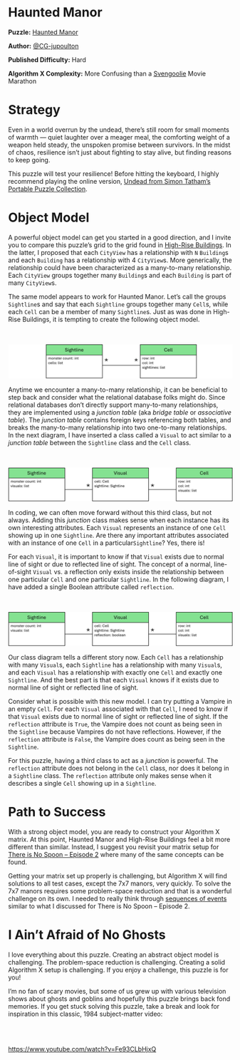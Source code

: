 # Haunted Manor

__Puzzle:__ [Haunted Manor](https://www.codingame.com/training/hard/haunted-manor)

__Author:__ [@CG-jupoulton](https://www.codingame.com/profile/d39436e9a23b5060ed3efaf1c24b4ba8929551)

__Published Difficulty:__ Hard

__Algorithm X Complexity:__ More Confusing than a [Svengoolie](https://www.metv.com/svengoolie/) Movie Marathon

# Strategy

Even in a world overrun by the undead, there’s still room for small moments of warmth —  quiet laughter over a meager meal, the comforting weight of a weapon held steady, the unspoken promise between survivors. In the midst of chaos, resilience isn’t just about fighting to stay alive, but finding reasons to keep going.

This puzzle will test your resilience! Before hitting the keyboard, I highly recommend playing the online version, [Undead from Simon Tatham’s Portable Puzzle Collection](https://www.chiark.greenend.org.uk/~sgtatham/puzzles/js/undead.html).

# Object Model

A powerful object model can get you started in a good direction, and I invite you to compare this puzzle’s grid to the grid found in [High-Rise Buildings](high-rise-buildings). In the latter, I proposed that each `CityView` has a relationship with `N` `Building`s and each `Building` has a relationship with 4 `CityView`s. More generically, the relationship could have been characterized as a many-to-many relationship. Each `CityView` groups together many `Building`s and each `Building` is part of many `CityView`s.

The same model appears to work for Haunted Manor. Let’s call the groups `Sightline`s and say that each `Sightline` groups together many `Cell`s, while each `Cell` can be a member of many `Sightline`s. Just as was done in High-Rise Buildings, it is tempting to create the following object model.

<BR><BR>
![Haunted Manor Classes](HauntedManor1.png)
<BR>

Anytime we encounter a many-to-many relationship, it can be beneficial to step back and consider what the relational database folks might do. Since relational databases don’t directly support many-to-many relationships, they are implemented using a _junction table_ (aka _bridge table_ or _associative table_). The _junction table_ contains foreign keys referencing both tables, and breaks the many-to-many relationship into two one-to-many relationships. In the next diagram, I have inserted a class called a `Visual` to act similar to a _junction table_ between the `Sightline` class and the `Cell` class. 

<BR><BR>
![Haunted Manor Junction Class](HauntedManor2.png)
<BR>

In coding, we can often move forward without this third class, but not always. Adding this _junction_ class makes sense when each instance has its own interesting attributes. Each `Visual` represents an instance of one `Cell` showing up in one `Sightline`. Are there any important attributes associated with an instance of one `Cell` in a particular`Sightline`? Yes, there is!

For each `Visual`, it is important to know if that `Visual` exists due to normal line of sight or due to reflected line of sight. The concept of a normal, line-of-sight `Visual` vs. a reflection only exists inside the relationship between one particular `Cell` and one particular `Sightline`. In the following diagram, I have added a single Boolean attribute called `reflection`.

<BR><BR>
![Haunted Manor Final](HauntedManor3.png)
<BR>

Our class diagram tells a different story now. Each `Cell` has a relationship with many `Visual`s, each `Sightline` has a relationship with many `Visual`s, and each `Visual` has a relationship with exactly one `Cell` and exactly one `Sightline`. And the best part is that each `Visual` knows if it exists due to normal line of sight or reflected line of sight.

Consider what is possible with this new model. I can try putting a Vampire in an empty `Cell`. For each `Visual` associated with that `Cell`, I need to know if that `Visual` exists due to normal line of sight or reflected line of sight. If the `reflection` attribute is `True`, the Vampire does not count as being seen in the `Sightline` because Vampires do not have reflections. However, if the `reflection` attribute is `False`, the Vampire does count as being seen in the `Sightline`.

For this puzzle, having a third class to act as a _junction_ is powerful. The `reflection` attribute does not belong in the `Cell` class, nor does it belong in a `Sightline` class. The `reflection` attribute only makes sense when it describes a single `Cell` showing up in a `Sightline`.

# Path to Success

With a strong object model, you are ready to construct your Algorithm X matrix. At this point, Haunted Manor and High-Rise Buildings feel a bit more different than similar. Instead, I suggest you revisit your matrix setup for [There is No Spoon – Episode 2](there-is-no-spoon---episode-2) where many of the same concepts can be found.

Getting your matrix set up properly is challenging, but Algorithm X will find solutions to all test cases, except the 7x7 manors, very quickly. To solve the 7x7 manors requires some problem-space reduction and that is a wonderful challenge on its own. I needed to really think through [sequences of events](there-is-no-spoon---episode-2-revisited) similar to what I discussed for There is No Spoon – Episode 2.

# I Ain’t Afraid of No Ghosts

I love everything about this puzzle. Creating an abstract object model is challenging. The problem-space reduction is challenging. Creating a solid Algorithm X setup is challenging. If you enjoy a challenge, this puzzle is for you!

I’m no fan of scary movies, but some of us grew up with various television shows about ghosts and goblins and hopefully this puzzle brings back fond memories. If you get stuck solving this puzzle, take a break and look for inspiration in this classic, 1984 subject-matter video:

<BR><BR>

https://www.youtube.com/watch?v=Fe93CLbHjxQ


